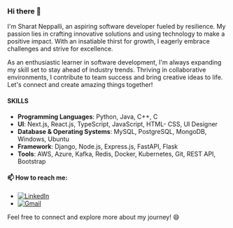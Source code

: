 ### Hi there 👋 

I'm Sharat Neppalli, an aspiring software developer fueled by resilience. My passion lies in crafting innovative solutions and using technology to make a positive impact. With an insatiable thirst for growth, I eagerly embrace challenges and strive for excellence.

As an enthusiastic learner in software development, I'm always expanding my skill set to stay ahead of industry trends. Thriving in collaborative environments, I contribute to team success and bring creative ideas to life. Let's connect and create amazing things together!

#### SKILLS

- **Programming Languages**: Python, Java, C++, C
- **UI**: Next.js, React.js, TypeScript, JavaScript, HTML- CSS, UI Designer
- **Database & Operating Systems**: MySQL, PostgreSQL, MongoDB, Windows, Ubuntu
- **Framework**: Django, Node.js, Express.js, FastAPI, Flask
- **Tools**: AWS, Azure, Kafka, Redis, Docker, Kubernetes, Git, REST API, Bootstrap 

#### 📫 How to reach me:

- [![LinkedIn](https://img.shields.io/badge/LinkedIn-0077B5?style=for-the-badge&logo=linkedin&logoColor=white)](https://www.linkedin.com/in/sharatneppalli/)
- [![Gmail](https://img.shields.io/badge/Gmail-D14836?style=for-the-badge&logo=gmail&logoColor=white)](sharat.neppalli@gmail.com)

Feel free to connect and explore more about my journey! 😄
